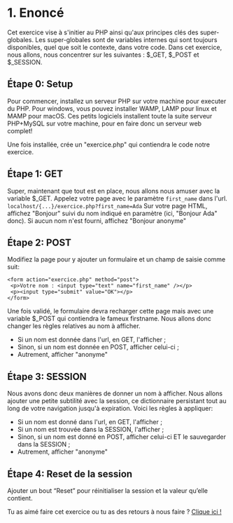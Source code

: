 # 1. Enoncé

Cet exercice vise à s'initier au PHP ainsi qu'aux principes clés des super-globales.
Les super-globales sont de variables internes qui sont toujours disponibles, quel que soit le contexte, dans votre code.
Dans cet exercice, nous allons, nous concentrer sur les suivantes : $_GET, $_POST et $_SESSION.

## Étape 0: Setup

Pour commencer, installez un serveur PHP sur votre machine pour executer du PHP.
Pour windows, vous pouvez installer WAMP, LAMP pour linux et MAMP pour macOS. Ces petits logiciels installent toute la suite serveur PHP+MySQL sur votre machine, pour en faire donc un serveur web complet!

Une fois installée, crée un "exercice.php" qui contiendra le code notre exercice.

## Étape 1: GET

Super, maintenant que tout est en place, nous allons nous amuser avec la variable $_GET.
Appelez votre page avec le paramètre `first_name` dans l'url.
`localhost/{...}/exercice.php?first_name=Ada`
Sur votre page HTML, affichez "Bonjour" suivi du nom indiqué en paramètre (ici, "Bonjour Ada" donc). Si aucun nom n'est fourni, affichez "Bonjour anonyme"

## Étape 2: POST

Modifiez la page pour y ajouter un formulaire et un champ de saisie comme suit:

```
<form action="exercice.php" method="post">
 <p>Votre nom : <input type="text" name="first_name" /></p>
 <p><input type="submit" value="OK"></p>
</form>

```

Une fois validé, le formulaire devra recharger cette page mais avec une variable $_POST qui contiendra le fameux firstname.
Nous allons donc changer les règles relatives au nom à afficher.

- Si un nom est donnée dans l'url, en GET, l'afficher ;
- Sinon, si un nom est donnée en POST, afficher celui-ci ;
- Autrement, afficher "anonyme"

## Étape 3: SESSION

Nous avons donc deux manières de donner un nom à afficher.
Nous allons ajouter une petite subtilité avec la session, ce dictionnaire persistant tout au long de votre navigation jusqu'à expiration.
Voici les règles à appliquer:

- Si un nom est donné dans l'url, en GET, l'afficher ;
- Si un nom est trouvée dans la SESSION, l'afficher ;
- Sinon, si un nom est donné en POST, afficher celui-ci ET le sauvegarder dans la SESSION ;
- Autrement, afficher "anonyme"

## Étape 4: Reset de la session

Ajouter un bout “Reset” pour réinitialiser la session et la valeur qu’elle contient.

Tu as aimé faire cet exercice ou tu as des retours à nous faire ? [Clique ici !](https://airtable.com/appXbfdqY0iZhnZgd/shrbWiQDMsH63nsj4)

